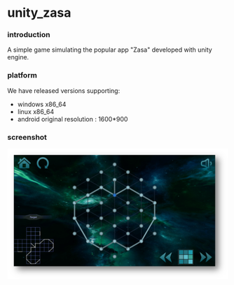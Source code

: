 # unity_zasa

### introduction

A simple game simulating the popular app "Zasa" developed with unity engine.

### platform
We have released versions supporting:
* windows x86_64
* linux x86_64
* android 
original resolution : 1600*900

### screenshot

![screenshot](Assets/Resources/images/screenshot.png)
